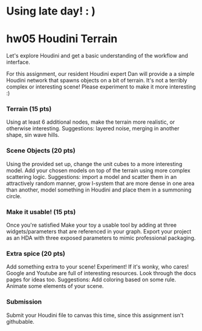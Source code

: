 # Using late day! : )

# hw05 Houdini Terrain
Let's explore Houdini and get a basic understanding of the workflow and interface.

For this assignment, our resident Houdini expert Dan will provide a a simple Houdini network that spawns objects on a bit of terrain. It's not a terribly complex or interesting scene! Please experiment to make it more interesting :)

### Terrain (15 pts)
Using at least 6 additional nodes, make the terrain more realistic, or otherwise interesting. Suggestions: layered noise, merging in another shape, sin wave hills.

### Scene Objects (20 pts)
Using the provided set up, change the unit cubes to a more interesting model. Add your chosen models on top of the terrain using more complex scattering logic. Suggestions: import a model and scatter them in an attractively random manner, grow l-system that are more dense in one area than another, model something in Houdini and place them in a summoning circle.

### Make it usable! (15 pts)
Once you're satisfied Make your toy a usable tool by adding at three widgets/parameters that are referenced in your graph. Export your project as an HDA with three exposed parameters to mimic professional packaging.

### Extra spice (20 pts)
Add something extra to your scene! Experiment! If it's wonky, who cares! Google and Youtube are full of interesting resources. Look through the docs pages for ideas too. Suggestions: Add coloring based on some rule. Animate some elements of your scene. 

### Submission
Submit your Houdini file to canvas this time, since this assignment isn't githubable.
